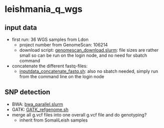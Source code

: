 # leishmania_q_wgs

## input data
* first run: 36 WGS samples from Ldon
    * project number from GenomeScan: 106214
    * download script: [genomescan_download.slurm](genomescan_download.slurm): file sizes are rather small so can be run on the login node, and no need for sbatch command
* concatenate the different fastq-files: 
    * [inputdata_concatenate_fastq.sh](inputdata_concatenate_fastq.sh): also no sbatch needed, simply run from the command line on the login node

## SNP detection
* BWA: [bwa_parallel.slurm](bwa_parallel.slurm)
* GATK: [GATK_refgenome.sh](GATK_refgenome.sh)
* merge all g.vcf files into one overall g.vcf file and do genotyping?
    * inherit from SomaliLeish samples

